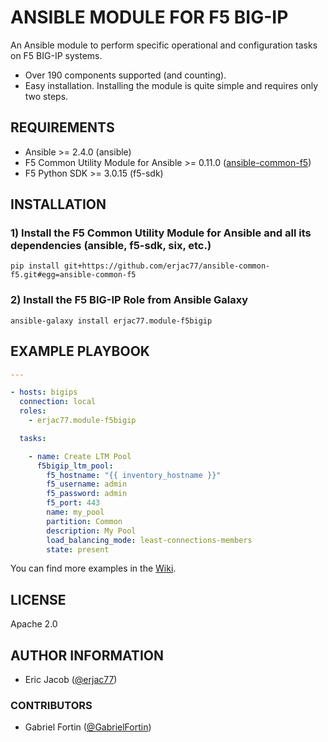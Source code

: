 # ANSIBLE MODULE FOR F5 BIG-IP

An Ansible module to perform specific operational and configuration tasks on F5 BIG-IP systems.

* Over 190 components supported (and counting).
* Easy installation. Installing the module is quite simple and requires only two steps.

## REQUIREMENTS

* Ansible >= 2.4.0 (ansible)
* F5 Common Utility Module for Ansible >= 0.11.0 ([ansible-common-f5](https://github.com/erjac77/ansible-common-f5))
* F5 Python SDK >= 3.0.15 (f5-sdk)

## INSTALLATION

### 1) Install the F5 Common Utility Module for Ansible and all its dependencies (ansible, f5-sdk, six, etc.)

```shell
pip install git+https://github.com/erjac77/ansible-common-f5.git#egg=ansible-common-f5
```

### 2) Install the F5 BIG-IP Role from Ansible Galaxy

```shell
ansible-galaxy install erjac77.module-f5bigip
```

## EXAMPLE PLAYBOOK

```yaml
---

- hosts: bigips
  connection: local
  roles:
    - erjac77.module-f5bigip

  tasks:

    - name: Create LTM Pool
      f5bigip_ltm_pool:
        f5_hostname: "{{ inventory_hostname }}"
        f5_username: admin
        f5_password: admin
        f5_port: 443
        name: my_pool
        partition: Common
        description: My Pool
        load_balancing_mode: least-connections-members
        state: present
```

You can find more examples in the [Wiki](https://github.com/erjac77/ansible-module-f5bigip/wiki).

## LICENSE

Apache 2.0

## AUTHOR INFORMATION

* Eric Jacob ([@erjac77](https://github.com/erjac77))

### CONTRIBUTORS

* Gabriel Fortin ([@GabrielFortin](https://github.com/GabrielFortin))
